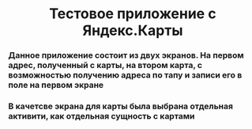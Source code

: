 <h1 align="center">Тестовое приложение с Яндекс.Карты</h1>
<h3>Данное приложение состоит из двух экранов. На первом адрес, полученный с карты, на втором карта, с возможностью получению адреса по тапу и записи его в поле на первом экране</h3>
<h3>В качетсве экрана для карты была выбрана отдельная активити, как отдельная сущность с картами</h3>

